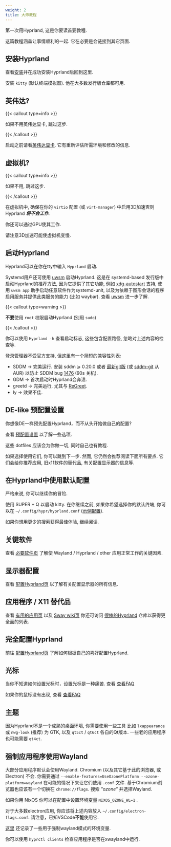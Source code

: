 ```yaml
---
weight: 2
title: 大师教程
---
```


第一次用Hyprland, 这是你要读首要教程.

这篇教程涵盖让事情顺利的一起. 它在必要是会链接到其它页面.

## 安装Hyprland

查看[安装](../Installation)并在成功安装Hyprland后回到这里.

安装 `kitty` (默认终端模拟器). 他在大多数发行版仓库都可用.

## 英伟达?

{{< callout type=info >}}

如果不用英伟达显卡, 跳过这步.

{{< /callout >}}

启动之前请看[英伟达显卡](../../Nvidia). 它有重新评估所需环境和修改的信息.

## 虚拟机?

{{< callout type=info >}}

如果不用, 跳过这步.

{{< /callout >}}

在虚拟机中, 确保在你的 `virtio` 配置 (或 `virt-manager`) 中启用3D加速否则Hyprland _**将不会工作**_.

你还可以通过GPU使其工作.

请注意3D加速可能使虚拟机变慢.

## 启动Hyprland

Hyprland可以在你在tty中输入 `Hyprland` 启动.

Systemd用户还可使用 [uwsm](https://github.com/Vladimir-csp/uwsm) 启动Hyprland. 这是在 systemd-based 发行版中启动Hyprland的推荐方法, 因为它提供了其它功能, 例如 [xdg-autostart](https://www.freedesktop.org/software/systemd/man/latest/systemd-xdg-autostart-generator.html) 支持, 使用 `uwsm app` 助手启动任意软件作为systemd-unit, 以及为依赖于图形会话的程序启用服务并提供此类服务的能力 (比如 waybar). 查看 [uwsm](../../Useful-Utilities/Systemd-start) 进一步了解.


{{< callout type=warning >}}

**不要**使用 `root` 权限启动Hyprland (别用 `sudo`)

{{< /callout >}}

你可以使用 `Hyprland -h` 查看启动标志, 这些包含配置路径, 忽略对上述内容的检查等.

登录管理器不受官方支持, 但这里有一个简短的兼容性列表:

- SDDM → 完美运行. 安装 sddm ⩾ 0.20.0 或者
  [最新git版](https://github.com/sddm/sddm) (或
  [sddm-git](https://aur.archlinux.org/packages/sddm-git) 从 AUR) 以防止
  SDDM bug [1476](https://github.com/sddm/sddm/issues/1476) (90s 关机).
- GDM → 首次启动时Hyprland会奔溃.
- greetd → 完美运行, 尤其与
  [ReGreet](https://github.com/rharish101/ReGreet).
- ly → 效果不佳.

## DE-like 预配置设置

你想像DE一样预先配置Hyprland，而不从头开始做自己的配置?

查看 [预配置设置](../Preconfigured-setups) 以了解一些选项.

这些 dotfiles 应该会为你做一切, 同时自己也有教程.

如果选择使用它们, 你可以跳到下一步. 然而, 它仍然会推荐阅读下面所有要点.
它们会给你推荐应用, 旧x11软件的替代品, 有关配置显示器的信息等.

## 在Hyprland中使用默认配置

严格来说, 你可以继续你的冒险.

使用 <key>SUPER</key> + <key>Q</key> 以启动 kitty. 在你继续之前,
如果你希望选择你的默认终端, 你可以在
`~/.config/hypr/hyprland.conf`
([示例配置](https://github.com/hyprwm/Hyprland/blob/main/example/hyprland.conf)).

如果你想用更少的搜索获得最佳体验, 继续阅读. 

## 关键软件

查看 [必要软件页](../../Useful-Utilities/Must-have) 了解使
Wayland / Hyprland / other 应用正常工作的关键因素.

## 显示器配置

查看 [配置Hyprland页](../../Configuring/Monitors) 以了解有关配置显示器的所有信息.

## 应用程序 / X11 替代品

查看 [有用的应用页](../../Useful-Utilities) 以及
[Sway wiki页](https://github.com/swaywm/sway/wiki/Useful-add-ons-for-sway)
你还可访问
[很棒的Hyprland](https://github.com/hyprland-community/awesome-hyprland)
仓库以获得更全面的列表.

## 完全配置Hyprland

前往
[配置Hyprland页](../../Configuring)
了解如何根据自己的喜好配置Hyprland.

## 光标

当你不知道如何设置光标时，设置光标是一种痛苦. 查看
[查看FAQ](../../FAQ#如何更改我的光标)

如果你的鼠标没有出现, 查看
[查看FAQ](../../FAQ#我的光标未渲染)

## 主题

因为Hyprland不是一个成熟的桌面环境, 你需要使用一些工具
比如 `lxappearance` 或 `nwg-look` (推荐) 为 GTK, 以及 `qt5ct` /
`qt6ct` 各自的Qt版本. 一些老的应用程序也可能需要 `qt4ct`.

## 强制应用程序使用Wayland

大部分应用程序默认会使用Wayland. Chromium (以及其它基于此的浏览器, 或Electron) 不会. 你需要通过
`--enable-features=UseOzonePlatform --ozone-platform=wayland` 在可能的情况下来让它们使用
`.conf` 文件. 基于Chromium浏览器也应该有一个切换在 `chrome://flags`. 
搜索 _"ozone"_ 并选择Wayland.

如果你用 NixOS 你可以在配置中设置环境变量 `NIXOS_OZONE_WL=1` .

对于大多数electron应用, 你应该将上述内容放入
`~/.config/electron-flags.conf`. 请注意，已知VSCode**不能**使用它.

[这里](../../Configuring/Environment-variables) 还记录了一些用于强制wayland模式的环境变量.

你可以使用 `hyprctl clients` 检查应用程序是否在xwayland中运行.
